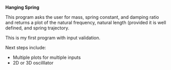 <b>Hanging Spring</b>

This program asks the user for mass, spring constant, and damping ratio and returns a plot of the natural frequency, natural length (provided it is well defined, and spring trajectory.

This is my first program with input validation.

Next steps include:
  - Multiple plots for multiple inputs
  - 2D or 3D oscilllator
